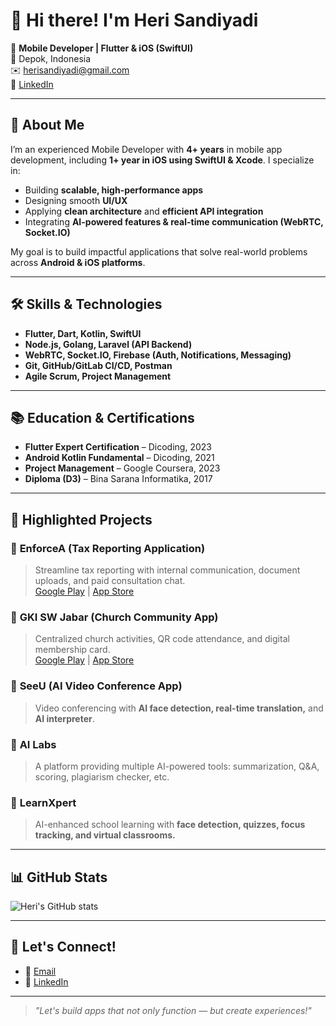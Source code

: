 # 👋 Hi there! I'm Heri Sandiyadi

🚀 **Mobile Developer | Flutter & iOS (SwiftUI)**  
📍 Depok, Indonesia  
✉️ [herisandiyadi@gmail.com](mailto:herisandiyadi@gmail.com)  
🔗 [LinkedIn](https://www.linkedin.com/in/heri-sandiyadi-48a9a58a/)

---

## 🧩 About Me

I’m an experienced Mobile Developer with **4+ years** in mobile app development, including **1+ year in iOS using SwiftUI & Xcode**. I specialize in:

- Building **scalable, high-performance apps**
- Designing smooth **UI/UX**
- Applying **clean architecture** and **efficient API integration**
- Integrating **AI-powered features & real-time communication (WebRTC, Socket.IO)**

My goal is to build impactful applications that solve real-world problems across **Android & iOS platforms**.

---

## 🛠️ Skills & Technologies

- **Flutter, Dart, Kotlin, SwiftUI**
- **Node.js, Golang, Laravel (API Backend)**
- **WebRTC, Socket.IO, Firebase (Auth, Notifications, Messaging)**
- **Git, GitHub/GitLab CI/CD, Postman**
- **Agile Scrum, Project Management**

---

## 📚 Education & Certifications

- **Flutter Expert Certification** – Dicoding, 2023
- **Android Kotlin Fundamental** – Dicoding, 2021
- **Project Management** – Google Coursera, 2023
- **Diploma (D3)** – Bina Sarana Informatika, 2017

---

## 🚀 Highlighted Projects

### 📱 **EnforceA (Tax Reporting Application)**
> Streamline tax reporting with internal communication, document uploads, and paid consultation chat.  
[Google Play](https://play.google.com/store/apps/details?id=com.enforcea.ukmdesk&hl=en-ID) | [App Store](https://apps.apple.com/id/app/enforcea/id6448714596)

### 📱 **GKI SW Jabar (Church Community App)**
> Centralized church activities, QR code attendance, and digital membership card.  
[Google Play](https://play.google.com/store/apps/details?id=com.gkiswjabar.gki_app&hl=en-ID) | [App Store](https://apps.apple.com/id/app/gki-sw-jabar/id6447838259)

### 📱 **SeeU (AI Video Conference App)**
> Video conferencing with **AI face detection, real-time translation,** and **AI interpreter**.

### 📱 **AI Labs**
> A platform providing multiple AI-powered tools: summarization, Q&A, scoring, plagiarism checker, etc.

### 📱 **LearnXpert**
> AI-enhanced school learning with **face detection, quizzes, focus tracking, and virtual classrooms.**

---

## 📊 GitHub Stats

![Heri's GitHub stats](https://github-readme-stats.vercel.app/api?username=herisandiyadi&show_icons=true&theme=radical)

---

## 🤝 Let's Connect!

- 📧 [Email](mailto:herisandiyadi@gmail.com)
- 🔗 [LinkedIn](https://www.linkedin.com/in/heri-sandiyadi-48a9a58a/)

---

> _"Let's build apps that not only function — but create experiences!"_


